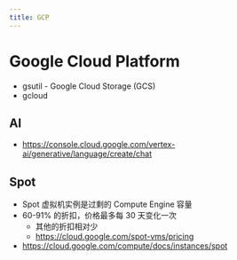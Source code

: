 ```yaml
---
title: GCP
---
```


# Google Cloud Platform

- gsutil -  Google Cloud Storage (GCS)
- gcloud

## AI

- https://console.cloud.google.com/vertex-ai/generative/language/create/chat

## Spot

- Spot 虚拟机实例是过剩的 Compute Engine 容量
- 60-91% 的折扣，价格最多每 30 天变化一次
  - 其他的折扣相对少
  - https://cloud.google.com/spot-vms/pricing
- https://cloud.google.com/compute/docs/instances/spot
